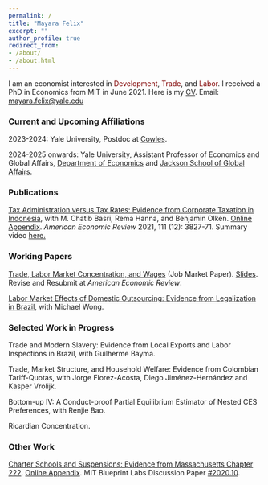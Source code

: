 ```yaml
---
permalink: /
title: "Mayara Felix"
excerpt: ""
author_profile: true
redirect_from: 
- /about/
- /about.html
---
```

I am an economist interested in <span style="color:maroon">Development</span>, <span style="color:maroon">Trade</span>, and <span style="color:maroon">Labor</span>. I received a PhD in Economics from MIT in June 2021. Here is my <a href="https://mayarapfs.github.io/files/Mayara_Felix_CV_Spring_2023.pdf" target="_blank">CV</a>. Email: mayara.felix@yale.edu

### Current and Upcoming Affiliations

2023-2024: Yale University, Postdoc at <a href="https://cowles.yale.edu" target="_blank">Cowles</a>.
  
2024-2025 onwards: Yale University, Assistant Professor of Economics and Global Affairs, <a href="https://economics.yale.edu" target="_blank">Department of Economics</a> and <a href="https://jackson.yale.edu" target="_blank">Jackson School of Global Affairs</a>.

### Publications

<a href="https://mayarapfs.github.io/papers/MTO_ms_AER.pdf" target="_blank">Tax Administration versus Tax Rates: Evidence from Corporate Taxation in Indonesia</a>, with M. Chatib Basri, Rema Hanna, and Benjamin Olken. <a href="https://mayarapfs.github.io/papers/MTO_appendix.pdf" target="_blank">Online Appendix</a>. <em>American Economic Review </em> 2021, 111 (12): 3827-71. Summary video <a href="https://www.youtube.com/watch?v=g7uTn51kI14" target="_blank">here.</a>

### Working Papers

<a href="https://mayarapfs.github.io/papers/Felix_JMP.pdf" target="_blank">Trade, Labor Market Concentration, and Wages</a> (Job Market Paper). <a href="https://mayarapfs.github.io/papers/JMP_slides.pdf" target="_blank">Slides</a>. Revise and Resubmit at <em>American Economic Review</em>.

<a href="https://mayarapfs.github.io/papers/outsourcing.pdf" target="_blank">Labor Market Effects of Domestic Outsourcing: Evidence from Legalization in Brazil</a>, with Michael Wong.

### Selected Work in Progress

Trade and Modern Slavery: Evidence from Local Exports and Labor Inspections in Brazil, with Guilherme Bayma.

Trade, Market Structure, and Household Welfare: Evidence from Colombian Tariff-Quotas, with Jorge Florez-Acosta, Diego Jiménez-Hernández and Kasper Vrolijk.

Bottom-up IV: A Conduct-proof Partial Equilibrium Estimator of Nested CES Preferences, with Renjie Bao.

Ricardian Concentration.

### Other Work

<a href="https://mayarapfs.github.io/papers/Charters and suspensions_MS.pdf" target="_blank">Charter Schools and Suspensions: Evidence from Massachusetts Chapter 222</a>. <a href="https://mayarapfs.github.io/papers/Charters and suspensions_Appendix.pdf" target="_blank">Online Appendix</a>. MIT Blueprint Labs Discussion Paper <a href="https://blueprintcdn.com/wp-content/uploads/2020/10/Blueprint-Labs-Discussion-Paper-2020.10-Felix.pdf" target="_blank">#2020.10</a>.
